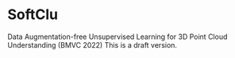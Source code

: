 # SoftClu
Data Augmentation-free Unsupervised Learning for 3D Point Cloud Understanding (BMVC 2022)
This is a draft version.
